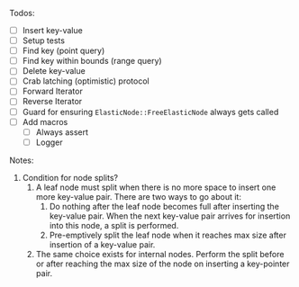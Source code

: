 Todos:
- [ ] Insert key-value
- [ ] Setup tests
- [ ] Find key (point query)
- [ ] Find key within bounds (range query)
- [ ] Delete key-value
- [ ] Crab latching (optimistic) protocol
- [ ] Forward Iterator
- [ ] Reverse Iterator
- [ ] Guard for ensuring `ElasticNode::FreeElasticNode` always gets 
  called
- [ ] Add macros
  - [ ] Always assert
  - [ ] Logger

Notes:
1. Condition for node splits?
    1. A leaf node must split when there is no more space to insert one 
       more key-value pair. There are two ways to go about it:
       1. Do nothing after the leaf node becomes full after inserting 
          the key-value pair. When the next key-value pair arrives for 
          insertion into this node, a split is performed.
       2. Pre-emptively split the leaf node when it reaches max size 
          after insertion of a key-value pair.
    2. The same choice exists for internal nodes. Perform the split 
       before or after reaching the max size of the node on inserting a 
       key-pointer pair.
